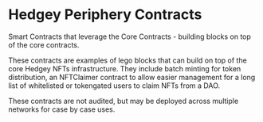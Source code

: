 # Hedgey Periphery Contracts
Smart Contracts that leverage the Core Contracts - building blocks on top of the core contracts.  

These contracts are examples of lego blocks that can build on top of the core Hedgey NFTs infrastructure. They include batch minting for token distribution, an NFTClaimer contract to allow easier management for a long list of whitelisted or tokengated users to claim NFTs from a DAO.   

These contracts are not audited, but may be deployed across multiple networks for case by case uses. 

